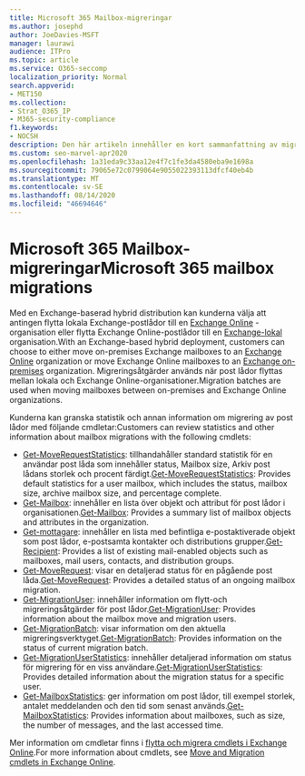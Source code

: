 ```yaml
---
title: Microsoft 365 Mailbox-migreringar
ms.author: josephd
author: JoeDavies-MSFT
manager: laurawi
audience: ITPro
ms.topic: article
ms.service: O365-seccomp
localization_priority: Normal
search.appverid:
- MET150
ms.collection:
- Strat_O365_IP
- M365-security-compliance
f1.keywords:
- NOCSH
description: Den här artikeln innehåller en kort sammanfattning av migreringar till Microsoft 365-postlådan och en lista över de cmdlets som används för migreringar.
ms.custom: seo-marvel-apr2020
ms.openlocfilehash: 1a31eda9c33aa12e4f7c1fe3da4580eba9e1698a
ms.sourcegitcommit: 79065e72c0799064e9055022393113dfcf40eb4b
ms.translationtype: MT
ms.contentlocale: sv-SE
ms.lasthandoff: 08/14/2020
ms.locfileid: "46694646"
---
```

# <a name="microsoft-365-mailbox-migrations"></a><span data-ttu-id="0582c-103">Microsoft 365 Mailbox-migreringar</span><span class="sxs-lookup"><span data-stu-id="0582c-103">Microsoft 365 mailbox migrations</span></span>

<span data-ttu-id="0582c-104">Med en Exchange-baserad hybrid distribution kan kunderna välja att antingen flytta lokala Exchange-postlådor till en [Exchange Online](https://docs.microsoft.com/Exchange/exchange-online) -organisation eller flytta Exchange Online-postlådor till en [Exchange-lokal](https://docs.microsoft.com/Exchange/exchange-server) organisation.</span><span class="sxs-lookup"><span data-stu-id="0582c-104">With an Exchange-based hybrid deployment, customers can choose to either move on-premises Exchange mailboxes to an [Exchange Online](https://docs.microsoft.com/Exchange/exchange-online) organization or move Exchange Online mailboxes to an [Exchange on-premises](https://docs.microsoft.com/Exchange/exchange-server) organization.</span></span> <span data-ttu-id="0582c-105">Migreringsåtgärder används när post lådor flyttas mellan lokala och Exchange Online-organisationer.</span><span class="sxs-lookup"><span data-stu-id="0582c-105">Migration batches are used when moving mailboxes between on-premises and Exchange Online organizations.</span></span>

<span data-ttu-id="0582c-106">Kunderna kan granska statistik och annan information om migrering av post lådor med följande cmdletar:</span><span class="sxs-lookup"><span data-stu-id="0582c-106">Customers can review statistics and other information about mailbox migrations with the following cmdlets:</span></span>

- <span data-ttu-id="0582c-107">[Get-MoveRequestStatistics](https://docs.microsoft.com/powershell/module/exchange/move-and-migration/Get-MoveRequestStatistics?view=exchange-ps): tillhandahåller standard statistik för en användar post låda som innehåller status, Mailbox size, Arkiv post lådans storlek och procent färdigt.</span><span class="sxs-lookup"><span data-stu-id="0582c-107">[Get-MoveRequestStatistics](https://docs.microsoft.com/powershell/module/exchange/move-and-migration/Get-MoveRequestStatistics?view=exchange-ps): Provides default statistics for a user mailbox, which includes the status, mailbox size, archive mailbox size, and percentage complete.</span></span>
- <span data-ttu-id="0582c-108">[Get-Mailbox](https://docs.microsoft.com/powershell/module/exchange/mailboxes/Get-Mailbox?view=exchange-ps
): innehåller en lista över objekt och attribut för post lådor i organisationen.</span><span class="sxs-lookup"><span data-stu-id="0582c-108">[Get-Mailbox](https://docs.microsoft.com/powershell/module/exchange/mailboxes/Get-Mailbox?view=exchange-ps
): Provides a summary list of mailbox objects and attributes in the organization.</span></span>
- <span data-ttu-id="0582c-109">[Get-mottagare](https://docs.microsoft.com/powershell/module/exchange/users-and-groups/Get-Recipient?view=exchange-ps): innehåller en lista med befintliga e-postaktiverade objekt som post lådor, e-postsamta kontakter och distributions grupper.</span><span class="sxs-lookup"><span data-stu-id="0582c-109">[Get-Recipient](https://docs.microsoft.com/powershell/module/exchange/users-and-groups/Get-Recipient?view=exchange-ps): Provides a list of existing mail-enabled objects such as mailboxes, mail users, contacts, and distribution groups.</span></span>
- <span data-ttu-id="0582c-110">[Get-MoveRequest](https://docs.microsoft.com/powershell/module/exchange/move-and-migration/Get-MoveRequest?view=exchange-ps): visar en detaljerad status för en pågående post låda.</span><span class="sxs-lookup"><span data-stu-id="0582c-110">[Get-MoveRequest](https://docs.microsoft.com/powershell/module/exchange/move-and-migration/Get-MoveRequest?view=exchange-ps): Provides a detailed status of an ongoing mailbox migration.</span></span>
- <span data-ttu-id="0582c-111">[Get-MigrationUser](https://docs.microsoft.com/powershell/module/exchange/move-and-migration/Get-MigrationUser?view=exchange-ps): innehåller information om flytt-och migreringsåtgärder för post lådor.</span><span class="sxs-lookup"><span data-stu-id="0582c-111">[Get-MigrationUser](https://docs.microsoft.com/powershell/module/exchange/move-and-migration/Get-MigrationUser?view=exchange-ps): Provides information about the mailbox move and migration users.</span></span>
- <span data-ttu-id="0582c-112">[Get-MigrationBatch](https://docs.microsoft.com/powershell/module/exchange/move-and-migration/Get-MigrationBatch?view=exchange-ps): visar information om den aktuella migreringsverktyget.</span><span class="sxs-lookup"><span data-stu-id="0582c-112">[Get-MigrationBatch](https://docs.microsoft.com/powershell/module/exchange/move-and-migration/Get-MigrationBatch?view=exchange-ps): Provides information on the status of current migration batch.</span></span>
- <span data-ttu-id="0582c-113">[Get-MigrationUserStatistics](https://docs.microsoft.com/powershell/module/exchange/move-and-migration/Get-MigrationUserStatistics?view=exchange-ps): innehåller detaljerad information om status för migrering för en viss användare.</span><span class="sxs-lookup"><span data-stu-id="0582c-113">[Get-MigrationUserStatistics](https://docs.microsoft.com/powershell/module/exchange/move-and-migration/Get-MigrationUserStatistics?view=exchange-ps): Provides detailed information about the migration status for a specific user.</span></span>
- <span data-ttu-id="0582c-114">[Get-MailboxStatistics](https://docs.microsoft.com/powershell/module/exchange/mailboxes/Get-MailboxStatistics?view=exchange-ps): ger information om post lådor, till exempel storlek, antalet meddelanden och den tid som senast används.</span><span class="sxs-lookup"><span data-stu-id="0582c-114">[Get-MailboxStatistics](https://docs.microsoft.com/powershell/module/exchange/mailboxes/Get-MailboxStatistics?view=exchange-ps): Provides information about mailboxes, such as size, the number of messages, and the last accessed time.</span></span>

<span data-ttu-id="0582c-115">Mer information om cmdletar finns i [flytta och migrera cmdlets i Exchange Online](https://docs.microsoft.com/powershell/exchange/exchange-online/exchange-online-powershell?view=exchange-ps).</span><span class="sxs-lookup"><span data-stu-id="0582c-115">For more information about cmdlets, see [Move and Migration cmdlets in Exchange Online](https://docs.microsoft.com/powershell/exchange/exchange-online/exchange-online-powershell?view=exchange-ps).</span></span>
